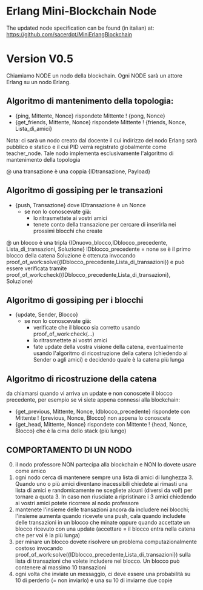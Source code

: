 # Erlang Mini-Blockchain Node

The updated node specification can be found (in italian) at: https://github.com/sacerdot/MiniErlangBlockchain

Version V0.5
============

Chiamiamo NODE un nodo della blockchain.
Ogni NODE sarà un attore Erlang su un nodo Erlang.

## Algoritmo di mantenimento della topologia:
 - {ping, Mittente, Nonce}
   rispondete Mittente ! {pong, Nonce}
 - {get_friends, Mittente, Nonce}
   rispondete Mittente ! {friends, Nonce, Lista_di_amici} 

 Nota: ci sarà un nodo creato dal docente il cui indirizzo del nodo
       Erlang sarà pubblico e statico e il cui PID verrà registrato
       globalmente come teacher_node. Tale nodo implementa
       esclusivamente l'algoritmo di mantenimento della topologia

@ una transazione è una coppia {IDtransazione, Payload}

## Algoritmo di gossiping per le transazioni
 - {push, Transazione}  dove IDtransazione è un Nonce
   * se non lo conoscevate già:
     * lo ritrasmettete ai vostri amici
     * tenete conto della transazione per cercare di inserirla nei
       prossimi blocchi che create

@ un blocco è una tripla {IDnuovo_blocco,IDblocco_precedente, Lista_di_transazioni, Soluzione}
  IDblocco_precedente = none  se è il primo blocco della catena
  Soluzione è ottenuta invocando proof_of_work:solve({IDblocco_precedente,Lista_di_transazioni}) e può essere
  verificata tramite proof_of_work:check({IDblocco_precedente,Lista_di_transazioni}, Soluzione)

## Algoritmo di gossiping per i blocchi
 - {update, Sender, Blocco}
   * se non lo conoscevate già:
     * verificate che il blocco sia corretto usando proof_of_work:check(...)
     * lo ritrasmettete ai vostri amici
     * fate update della vostra visione della catena, eventualmente usando
       l'algoritmo di ricostruzione della catena (chiedendo al Sender o agli amici) e
       decidendo quale è la catena più lunga

## Algoritmo di ricostruzione della catena
  da chiamarsi quando vi arriva un update e non conoscete il blocco precedente, per esempio se vi siete
  appena connessi alla blockchain:
 - {get_previous, Mittente, Nonce, Idblocco_precedente}
   rispondete con  Mittente ! {previous, Nonce, Blocco} non appena lo conoscete
 - {get_head, Mittente, Nonce}
   rispondete con Mittente ! {head, Nonce, Blocco} che è la cima dello stack (più
   lungo)


## COMPORTAMENTO DI UN NODO

0. il nodo professore NON partecipa alla blockchain e NON lo dovete
   usare come amico
1. ogni nodo cerca di mantenere sempre una lista di amici
   di lunghezza 3. Quando uno o più amici diventano inacessibili
   chiedete ai rimasti una lista di amici e randomicamente ne
   scegliete alcuni (diversi da voi!) per tornare a quota 3. In caso
   non riusciate a ripristinare i 3 amici chiedendo ai vostri amici
   potete ricorrere al nodo professore
2. mantenete l'insieme delle transazioni ancora da includere nei blocchi;
   l'insieme aumenta quando ricevete una push, cala quando includete delle
   transazioni in un blocco che minate oppure quando accettate un blocco
   ricevuto con una update (accettare = il blocco entra nella catena che per voi
   è la più lunga)
3. per minare un blocco dovete risolvere un problema computazionalmente costoso
   invocando proof_of_work:solve({IDblocco_precedente,Lista_di_transazioni}) sulla lista di transazioni
   che volete includere nel blocco.
   Un blocco può contenere al massimo 10 transazioni
4. ogni volta che inviate un messaggio, ci deve essere una probabilità su 10
   di perderlo (= non inviarlo) e una su 10 di inviarne due copie
